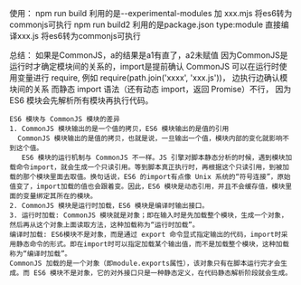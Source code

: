 使用：
  npm run build 利用的是--experimental-modules 加 xxx.mjs 将es6转为commonjs可执行
  npm run build2 利用的是package.json type:module 直接编译xxx.js 将es6转为commonjs可执行

总结：
  如果是CommonJS，a的结果是a1有直了，a2未赋值
    因为CommonJS是运行时才确定模块间的关系的，import是提前确认
      CommonJS 可以在运行时使用变量进行 require, 例如 require(path.join('xxxx', 'xxx.js'))，
      边执行边确认模块间的关系
  而静态 import 语法（还有动态 import，返回 Promise）不行，
    因为 ES6 模块会先解析所有模块再执行代码。


    ES6 模块与 CommonJS 模块的差异
    1. CommonJS 模块输出的是一个值的拷贝，ES6 模块输出的是值的引用
      CommonJS 模块输出的是值的拷贝，也就是说，一旦输出一个值，模块内部的变化就影响不到这个值。
      ￼ES6 模块的运行机制与 CommonJS 不一样。JS 引擎对脚本静态分析的时候，遇到模块加载命令import，就会生成一个只读引用。等到脚本真正执行时，再根据这个只读引用，到被加载的那个模块里面去取值。换句话说，ES6 的import有点像 Unix 系统的“符号连接”，原始值变了，import加载的值也会跟着变。因此，ES6 模块是动态引用，并且不会缓存值，模块里面的变量绑定其所在的模块。
    2. CommonJS 模块是运行时加载，ES6 模块是编译时输出接口。
    3. 运行时加载: CommonJS 模块就是对象；即在输入时是先加载整个模块，生成一个对象，然后再从这个对象上面读取方法，这种加载称为“运行时加载”。
    编译时加载: ES6模块不是对象，而是通过 export 命令显式指定输出的代码，import时采用静态命令的形式。即在import时可以指定加载某个输出值，而不是加载整个模块，这种加载称为“编译时加载”。
    CommonJS 加载的是一个对象（即module.exports属性），该对象只有在脚本运行完才会生成。而 ES6 模块不是对象，它的对外接口只是一种静态定义，在代码静态解析阶段就会生成。
